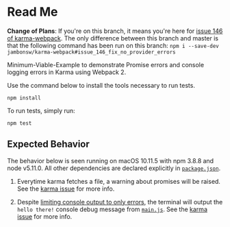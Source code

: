 # Read Me

**Change of Plans**: If you're on this branch, it means you're here for
[issue 146 of
karma-webpack](https://github.com/webpack/karma-webpack/issues/146). The
only difference between this branch and master is that the following
command has been run on this branch: `npm i --save-dev
jambonsw/karma-webpack#issue_146_fix_no_provider_errors`

Minimum-Viable-Example to demonstrate Promise errors and console logging
errors in Karma using Webpack 2.

Use the command below to install the tools necessary to run tests.

```console
npm install
```

To run tests, simply run:

```console
npm test
```

## Expected Behavior

The behavior below is seen running on macOS 10.11.5 with npm 3.8.8 and
node v5.11.0.  All other dependencies are declared explicitly in
[`package.json`](https://github.com/jambonsw/webpack2-karma-logging-error-mve/blob/master/package.json).

1. Everytime karma fetches a file, a warning about promises will be
   raised. See the [karma
   issue](https://github.com/karma-runner/karma/issues/2227) for more
   info.

2. Despite [limiting console output to only
   errors](https://github.com/jambonsw/webpack2-karma-logging-error-mve/blob/master/karma.conf.js#L33),
   the terminal will output the `hello there!` console debug message
   from
   [`main.js`](https://github.com/jambonsw/webpack2-karma-logging-error-mve/blob/master/src/main.js#L2).
   See the [karma
   issue](https://github.com/karma-runner/karma/issues/2228) for more
   info.
